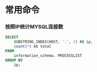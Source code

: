 # 常用命令

### 按照IP统计MYSQL连接数
``` sql
SELECT
	SUBSTRING_INDEX(HOST, ':', 1) AS ip,
	count(*) AS total
FROM
	information_schema. PROCESSLIST
GROUP BY
	ip;
```
